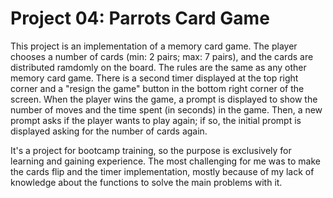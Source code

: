 # Project 04: Parrots Card Game

This project is an implementation of a memory card game. The player chooses a number of cards (min: 2 pairs; max: 7 pairs), and the cards are distributed ramdomly on the board. The rules are the same as any other memory card game. There is a second timer displayed at the top right corner and a "resign the game" button in the bottom right corner of the screen. When the player wins the game, a prompt is displayed to show the number of moves and the time spent (in seconds) in the game. Then, a new prompt asks if the player wants to play again; if so, the initial prompt is displayed asking for the number of cards again.

It's a project for bootcamp training, so the purpose is exclusively for learning and gaining experience. The most challenging for me was to make the cards flip and the timer implementation, mostly because of my lack of knowledge about the functions to solve the main problems with it.
